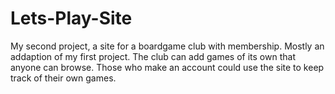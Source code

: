 # Lets-Play-Site
My second project, a site for a boardgame club with membership.
Mostly an addaption of my first project.
The club can add games of its own that anyone can browse.
Those who make an account could use the site to keep track of their own games.
